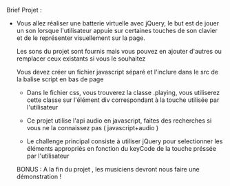 Brief Projet :

- Vous allez réaliser une batterie virtuelle avec jQuery, le but est de jouer un son lorsque l'utilisateur appuie sur
 certaines touches de son clavier et de le représenter visuellement sur la page.

  Les sons du projet sont fournis mais vous pouvez en ajouter d'autres ou remplacer ceux existants si vous le souhaitez

  Vous devez créer un fichier javascript séparé et l'inclure dans le src de la balise script en bas de page

  - Dans le fichier css, vous trouverez la classe .playing, vous utiliserez cette classe sur l'élément div correspondant
  à la touche utilisée par l'utilisateur

  - Ce projet utilise l'api audio en javascript, faites des recherches si vous ne la connaissez pas ( javascript+audio )

  - Le challenge principal consiste à utiliser jQuery pour selectionner les éléments appropriés en fonction du keyCode
  de la touche préssée par l'utilisateur


  BONUS : A la fin du projet , les musiciens devront nous faire une démonstration !